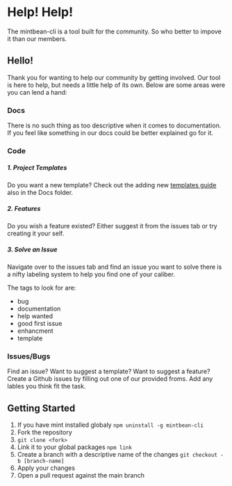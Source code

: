 # Help! Help!

The mintbean-cli is a tool built for the community. So who better to impove it than our members.

## Hello!

Thank you for wanting to help our community by getting involved. Our tool is here to help, but needs a little help of its own. Below are some areas were you can lend a hand:

### Docs

There is no such thing as too descriptive when it comes to documentation. If you feel like something in our docs could be better explained go for it.

### Code

##### 1. Project Templates

Do you want a new template? Check out the adding new [templates guide](adding_new_templates.md) also in the Docs folder.

##### 2. Features

Do you wish a feature existed? Either suggest it from the issues tab or try creating it your self.

##### 3. Solve an Issue

Navigate over to the issues tab and find an issue you want to solve there is a nifty labeling system to help you find one of your caliber.

The tags to look for are:

* bug
* documentation
* help wanted
* good first issue
* enhancment
* template

### Issues/Bugs

Find an issue? Want to suggest a template? Want to suggest a feature? Create a Github issues by filling out one of our provided froms. Add any lables you think fit the task.

## Getting Started

1. If you have mint installed globaly `npm uninstall -g mintbean-cli`
2. Fork the repository
3. `git clone <fork>`
4. Link it to your global packages `npm link`
5. Create a branch with a descriptive name of the changes `git checkout -b [branch-name]`
6. Apply your changes
7. Open a pull request against the main branch
